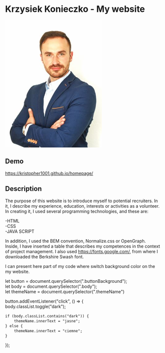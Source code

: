 # Krzysiek Konieczko - My website

![Krzysiek](images/manager.JPG)

## Demo

https://kristopher1001.github.io/homepage/

## Description

The purpose of this website is to introduce myself to potential recruiters. 
In it, I describe my experience, education, interests or activities as a volunteer. 
In creating it, I used several programming technologies, and these are:

-HTML<br>
-CSS<br>
-JAVA SCRIPT

In addition, I used the BEM convention, Normalize.css or OpenGraph. 
Inside, I have inserted a table that describes my competences in the context of project management. 
I also used https://fonts.google.com/, from where I downloaded the Berkshire Swash font.

I can present here part of my code where switch background color on the my website. 

let button = document.querySelector(".buttonBackground");<br>
let body = document.querySelector(".body");<br>
let themeName = document.querySelector(".themeName")

button.addEventListener("click", () => {<br>
    body.classList.toggle("dark");<br>

    if (body.classList.contains("dark")) {
        themeName.innerText = "jasne";
    } else {
        themeName.innerText = "ciemne";
    }
});
